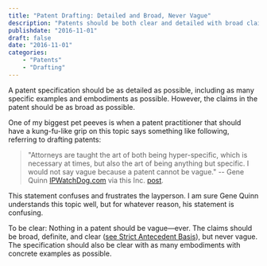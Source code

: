 ```yaml
---
title: "Patent Drafting: Detailed and Broad, Never Vague"
description: "Patents should be both clear and detailed with broad claims, but never vague."
publishdate: "2016-11-01"
draft: false
date: "2016-11-01"
categories: 
    - "Patents"
    - "Drafting"
---
```


A patent specification should be as detailed as possible, including as many specific examples and embodiments as possible. However, the claims in the patent should be as broad as possible.

One of my biggest pet peeves is when a patent practitioner that should have a kung-fu-like grip on this topic says something like following, referring to drafting patents: 

> "Attorneys are taught the art of both being hyper-specific, which is necessary at times, but also the art of being anything but specific. I would not say vague because a patent cannot be vague." -- Gene Quinn [IPWatchDog.com](IPWatchDog.com) via this Inc. [post](http://www.inc.com/stephen-key/should-you-hire-a-patent-agent-instead-of-a-patent-attorney.html).

This statement confuses and frustrates the layperson. I am sure Gene Quinn understands this topic well, but for whatever reason, his statement is confusing.

To be clear: Nothing in a patent should be vague—ever. The claims should be broad, definite, and clear ([see Strict Antecedent Basis](posts/sab-intro)), but never vague. The specification should also be clear with as many embodiments with concrete examples as possible.


